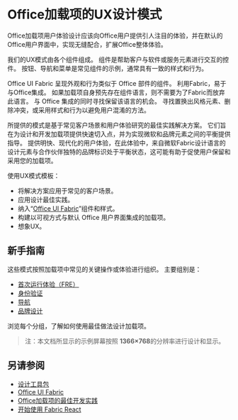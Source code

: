 # <a name="ux-design-patterns-for-office-add-ins"></a> Office加载项的UX设计模式

Office加载项用户体验设计应该向Office用户提供引人注目的体验，并在默认的Office用户界面中，实现无缝配合，扩展Office整体体验。  

我们的UX模式由各个组件组成。 组件是帮助客户与软件或服务元素进行交互的控件。 按钮、导航和菜单是常见组件的示例，通常具有一致的样式和行为。

Office UI Fabric 呈现外观和行为类似于 Office 部件的组件。 利用Fabric，易于与Office集成。 如果加载项自身预先存在组件语言，则不需要为了Fabric而放弃此语言。 与 Office 集成的同时寻找保留该语言的机会。 寻找置换出风格元素、删除冲突，或采用样式和行为以避免用户混淆的方法。

所提供的模式是基于常见客户场景和用户体验研究的最佳实践解决方案。 它们旨在为设计和开发加载项提供快速切入点，并为实现微软和品牌元素之间的平衡提供指导。 提供明快、现代化的用户体验，在此体验中，来自微软Fabric设计语言的设计元素与合作伙伴独特的品牌标识处于平衡状态，这可能有助于促使用户保留和采用您的加载项。

使用UX模式模板：

* 将解决方案应用于常见的客户场景。
* 应用设计最佳实践。
* 纳入“[Office UI Fabric](https://developer.microsoft.com/en-us/fabric#/get-started)”组件和样式。
* 构建以可视方式与默认 Office 用户界面集成的加载项。
* 想象UX。


## <a name="getting-started"></a>新手指南

这些模式按照加载项中常见的关键操作或体验进行组织。 主要组别是：

* [首次运行体验（FRE）](../design/first-run-experience-patterns.md)
* [身份验证](../design/authentication-patterns.md)
* [导航](../design/navigation-patterns.md)
* [品牌设计](../design/branding-patterns.md)

浏览每个分组，了解如何使用最佳做法设计加载项。



>注：本文档所显示的示例屏幕按照 **1366×768**的分辨率进行设计和显示。




## <a name="see-also"></a>另请参阅
* [设计工具包](design-toolkits.md)
* [Office UI Fabric](https://developer.microsoft.com/en-us/fabric)
* [ Office加载项的最佳开发实践](https://docs.microsoft.com/en-us/office/dev/add-ins/concepts/add-in-development-best-practices)
* [开始使用 Fabric React](https://docs.microsoft.com/en-us/office/dev/add-ins/design/using-office-ui-fabric-react)
